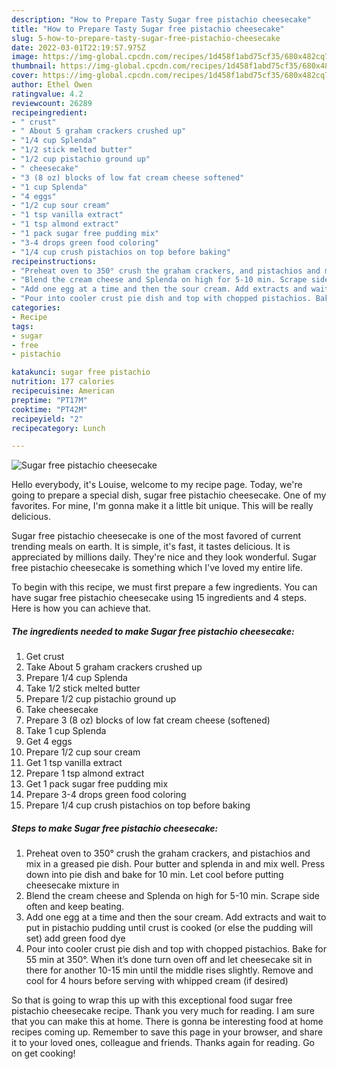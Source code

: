 ```yaml
---
description: "How to Prepare Tasty Sugar free pistachio cheesecake"
title: "How to Prepare Tasty Sugar free pistachio cheesecake"
slug: 5-how-to-prepare-tasty-sugar-free-pistachio-cheesecake
date: 2022-03-01T22:19:57.975Z
image: https://img-global.cpcdn.com/recipes/1d458f1abd75cf35/680x482cq70/sugar-free-pistachio-cheesecake-recipe-main-photo.jpg
thumbnail: https://img-global.cpcdn.com/recipes/1d458f1abd75cf35/680x482cq70/sugar-free-pistachio-cheesecake-recipe-main-photo.jpg
cover: https://img-global.cpcdn.com/recipes/1d458f1abd75cf35/680x482cq70/sugar-free-pistachio-cheesecake-recipe-main-photo.jpg
author: Ethel Owen
ratingvalue: 4.2
reviewcount: 26289
recipeingredient:
- " crust"
- " About 5 graham crackers crushed up"
- "1/4 cup Splenda"
- "1/2 stick melted butter"
- "1/2 cup pistachio ground up"
- " cheesecake"
- "3 (8 oz) blocks of low fat cream cheese softened"
- "1 cup Splenda"
- "4 eggs"
- "1/2 cup sour cream"
- "1 tsp vanilla extract"
- "1 tsp almond extract"
- "1 pack sugar free pudding mix"
- "3-4 drops green food coloring"
- "1/4 cup crush pistachios on top before baking"
recipeinstructions:
- "Preheat oven to 350° crush the graham crackers, and pistachios and mix in a greased pie dish. Pour butter and splenda in and mix well. Press down into pie dish and bake for 10 min. Let cool before putting cheesecake mixture in"
- "Blend the cream cheese and Splenda on high for 5-10 min. Scrape side often and keep beating."
- "Add one egg at a time and then the sour cream. Add extracts and wait to put in pistachio pudding until crust is cooked (or else the pudding will set) add green food dye"
- "Pour into cooler crust pie dish and top with chopped pistachios. Bake for 55 min at 350°. When it’s done turn oven off and let cheesecake sit in there for another 10-15 min until the middle rises slightly. Remove and cool for 4 hours before serving with whipped cream (if desired)"
categories:
- Recipe
tags:
- sugar
- free
- pistachio

katakunci: sugar free pistachio 
nutrition: 177 calories
recipecuisine: American
preptime: "PT17M"
cooktime: "PT42M"
recipeyield: "2"
recipecategory: Lunch

---
```



![Sugar free pistachio cheesecake](https://img-global.cpcdn.com/recipes/1d458f1abd75cf35/680x482cq70/sugar-free-pistachio-cheesecake-recipe-main-photo.jpg)

Hello everybody, it's Louise, welcome to my recipe page. Today, we're going to prepare a special dish, sugar free pistachio cheesecake. One of my favorites. For mine, I'm gonna make it a little bit unique. This will be really delicious.



Sugar free pistachio cheesecake is one of the most favored of current trending meals on earth. It is simple, it's fast, it tastes delicious. It is appreciated by millions daily. They're nice and they look wonderful. Sugar free pistachio cheesecake is something which I've loved my entire life.


To begin with this recipe, we must first prepare a few ingredients. You can have sugar free pistachio cheesecake using 15 ingredients and 4 steps. Here is how you can achieve that.

<!--inarticleads1-->

##### The ingredients needed to make Sugar free pistachio cheesecake:

1. Get  crust
1. Take  About 5 graham crackers crushed up
1. Prepare 1/4 cup Splenda
1. Take 1/2 stick melted butter
1. Prepare 1/2 cup pistachio ground up
1. Take  cheesecake
1. Prepare 3 (8 oz) blocks of low fat cream cheese (softened)
1. Take 1 cup Splenda
1. Get 4 eggs
1. Prepare 1/2 cup sour cream
1. Get 1 tsp vanilla extract
1. Prepare 1 tsp almond extract
1. Get 1 pack sugar free pudding mix
1. Prepare 3-4 drops green food coloring
1. Prepare 1/4 cup crush pistachios on top before baking




<!--inarticleads2-->

##### Steps to make Sugar free pistachio cheesecake:

1. Preheat oven to 350° crush the graham crackers, and pistachios and mix in a greased pie dish. Pour butter and splenda in and mix well. Press down into pie dish and bake for 10 min. Let cool before putting cheesecake mixture in
1. Blend the cream cheese and Splenda on high for 5-10 min. Scrape side often and keep beating.
1. Add one egg at a time and then the sour cream. Add extracts and wait to put in pistachio pudding until crust is cooked (or else the pudding will set) add green food dye
1. Pour into cooler crust pie dish and top with chopped pistachios. Bake for 55 min at 350°. When it’s done turn oven off and let cheesecake sit in there for another 10-15 min until the middle rises slightly. Remove and cool for 4 hours before serving with whipped cream (if desired)




So that is going to wrap this up with this exceptional food sugar free pistachio cheesecake recipe. Thank you very much for reading. I am sure that you can make this at home. There is gonna be interesting food at home recipes coming up. Remember to save this page in your browser, and share it to your loved ones, colleague and friends. Thanks again for reading. Go on get cooking!
